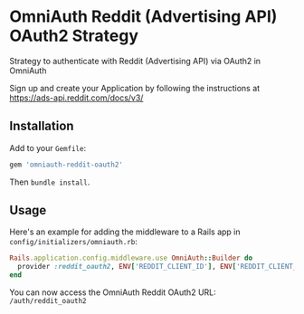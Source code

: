 # OmniAuth Reddit (Advertising API) OAuth2 Strategy
Strategy to authenticate with Reddit (Advertising API) via OAuth2 in OmniAuth

Sign up and create your Application by following the instructions at https://ads-api.reddit.com/docs/v3/

## Installation

Add to your `Gemfile`:

```ruby
gem 'omniauth-reddit-oauth2'
```

Then `bundle install`.

## Usage

Here's an example for adding the middleware to a Rails app in `config/initializers/omniauth.rb`:

```ruby
Rails.application.config.middleware.use OmniAuth::Builder do
  provider :reddit_oauth2, ENV['REDDIT_CLIENT_ID'], ENV['REDDIT_CLIENT_SECRET'], { name: 'reddit', scope: '' }
end
```

You can now access the OmniAuth Reddit OAuth2 URL: `/auth/reddit_oauth2`